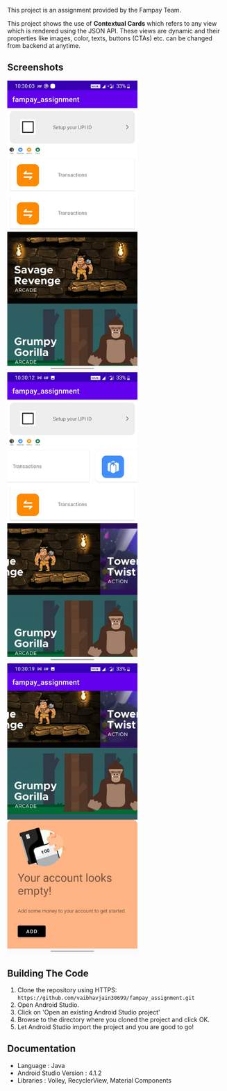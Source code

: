 This project is an assignment provided by the Fampay Team.

This project shows the use of **Contextual Cards** which refers to any view which is rendered using the JSON API. These views are dynamic and their properties like images, color, texts, buttons (CTAs) etc. can be changed from backend at anytime. 

## Screenshots
<img src="/Screenshot/Screenshot1.jpeg" width="300"/> <img src="/Screenshot/Screenshot2.jpeg" width="300"/><img src="/Screenshot/Screenshot3.jpeg" width="300"/>


## Building The Code

1. Clone the repository using HTTPS: `https://github.com/vaibhavjain30699/fampay_assignment.git`
2. Open Android Studio.
3. Click on 'Open an existing Android Studio project'
4. Browse to the directory where you cloned the project and click OK.
5. Let Android Studio import the project and you are good to go!


## Documentation
- Language : Java
- Android Studio Version : 4.1.2
- Libraries : Volley, RecyclerView, Material Components
